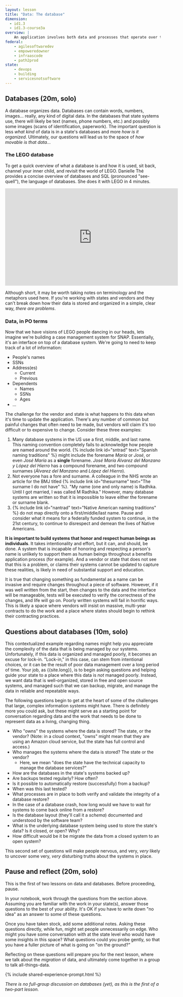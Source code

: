 ```yaml
---
layout: lesson
title: "Data: The database"
dimension: 
  - id1.3
  - id1.3-course3a
overview: |
    An application involves both data and processes that operate over that data. Without the data, the application is nothing. As a result, how that data is organized, where it is stored, and who controls it all become critical questions in the lifecycle of a long-running software project. 
federal:
    - agilesoftwaredev
    - empoweredowner
    - infraascode
    - path2prod
state:
    - devops
    - building
    - servicesnotsoftware
---
```


## Databases (20m, solo)

A database organizes data. Databases can contain words, numbers, images... really, any kind of digital data. In the databases that state systems use, there will likely be text (names, phone numbers, etc.) and possibly some images (scans of identification, paperwork). The important question is less *what kind* of data is in a state's databases and more *how is it organized*. Ultimately, our questions will lead us to the space of *how movable is that data*...

### The LEGO database

To get a quick overview of what a database is and how it is used, sit back, channel your inner child, and revisit the world of LEGO. Danielle Thé provides a concise overview of databases and SQL (pronounced "see-quell"), the language of databases. She does it with LEGO in 4 minutes. 

<iframe width="560" height="315" src="https://www.youtube.com/embed/27axs9dO7AE" frameborder="0" allow="accelerometer; autoplay; clipboard-write; encrypted-media; gyroscope; picture-in-picture" allowfullscreen></iframe>

Although short, it may be worth taking notes on terminology and the metaphors used here. If you're working with states and vendors and they can't break down how their data is stored and organized in a simple, clear way, *there are problems*. 

### Data, in PO terms

Now that we have visions of LEGO people dancing in our heads, lets imagine we're building a case management system for SNAP. Essentially, it's an interface on top of a database system. We're going to need to keep track of a lot of information:

* People's names
* SSNs
* Address(es)
  * Current
  * Previous
* Dependents
  * Names
  * SSNs
  * Ages
* ...

The challenge for the vendor and state is what happens to this data when it's time to update the application. There's any number of common but painful changes that often need to be made, but vendors will claim it's too difficult or to expensive to change. Consider these three examples:

1. Many database systems in the US use a first, middle, and last name. This naming convention completely fails to acknowledge how people are named around the world. {% include link id="sntrad" text="Spanish naming traditions" %} might include the forename *María* or *José*, or even *José María* as a **single** forename. *José María Álvarez del Manzano y López del Hierro* has a compound forename, and two compound surnames (*Álvarez del Manzano* and *López del Hierro*). 
2. Not everyone has a fore and surname. A colleague in the NHS wrote an article for the BMJ titled {% include link id="thesurname" text="The surname I do not have" %}. "My name (one and only name) is Radhika. Until I got married, I was called M Radhika." However, many database systems are written so that it is impossible to leave either the forename or surname blank.  
3. {% include link id="nantrad" text="Native American naming traditions" %} do not map directly onto a first/middle/last name. Pause and consider what it means for a federally funded system to continue, in the 21st century, to continue to disrespect and demean the lives of Native Americans.
 
**It is important to build systems that honor and respect human beings as individuals**. It takes intentionality and effort, but it can, and should, be done. A system that is incapable of honoring and respecting a person's name is unlikely to support them as human beings throughout a benefits application process (for example). And a vendor or state that does not see that this is a problem, or claims their systems cannot be updated to capture these realities, is likely in need of substantial support and education.

It is true that changing something as fundamental as a name can be invasive and require changes throughout a piece of software. However, if it was well written from the start, then changes to the data and the interface will be manageable, tests will be executed to verify the correctness of the changes, and life will go on. Poorly written systems will fail in horrific ways. This is likely a space where vendors will insist on massive, multi-year contracts to do the work and a place where states should begin to rethink their contracting practices.

## Questions about databases (10m, solo)

This contextualized example regarding names might help you appreciate the complexity of the data that is being managed by our systems. Unfortunately, if this data is organized and managed poorly, it becomes an excuse for lock-in. "Lock-in," in this case, can stem from intentional choices, or it can be the result of poor data management over a long period of time. Your job, as {{site.long}}, is to begin asking questions and helping guide your state to a place where this data is *not* managed poorly. Instead, we want data that is well-organized, stored in free and open source systems, and managed such that we can backup, migrate, and manage the data in reliable and repeatable ways.

The following questions begin to get at the heart of some of the challenges that large, complex information systems might have. There is definitely more you could ask, but these might serve as a starting point for conversation regarding data and the work that needs to be done to represent data as a living, changing thing.

* Who "owns" the systems where the data is stored? The state, or the vendor? (Note: in a cloud context, "owns" might mean that they are using an Amazon cloud service, but the state has full control and access.)
* Who manages the systems where the data is stored? The state or the vendor?
  * Here, we mean "does the state have the technical capacity to manage the database services?"
* How are the databases in the state's systems backed up?
* Are backups tested regularly? How often?
* Is it possible to automatically restore (successfully) from a backup?
* When was this last tested?
* What processes are in place to both verify and validate the integrity of a database restore? 
* In the case of a database crash, how long would we have to wait for systems to come back online from a restore?
* Is the database layout (they'll call it a *schema*) documented and understood by the software team?
* What is the underlying database system being used to store the state's data? Is it closed, or open? Why?
* How difficult would be it be migrate the data from a closed system to an open system?

This second set of questions will make people nervous, and very, *very* likely to uncover some very, *very* disturbing truths about the systems in place.

## Pause and reflect (20m, solo)

This is the first of two lessons on data and databases. Before proceeding, pause. 

In your notebook, work through the questions from the section above. Assuming you are familiar with the work in your state(s), answer those questions to the best of your ability. It's OK if you have to write down "no idea" as an answer to some of these questions.

Once you have taken stock, add some additional notes. Asking these questions directly, while fun, might set people unnecessarily on edge. Who might you have some conversation with at the state level who would have some insights in this space? What questions could you probe gently, so that you have a fuller picture of what is going on "on the ground?" 

Reflecting on these questions will prepare you for the next lesson, where we talk about the *migration* of data, and ultimately come together in a group to talk all-things-data.

{% include shared-experience-prompt.html %}

*There is no full-group discussion on databases (yet), as this is the first of a two-part lesson.*